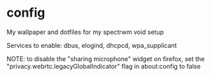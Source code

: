 # config

My wallpaper and dotfiles for my spectrwm void setup

Services to enable: dbus, elogind, dhcpcd, wpa_supplicant

NOTE: to disable the "sharing microphone" widget on firefox, set the "privacy.webrtc.legacyGlobalIndicator" flag in about:config to false
